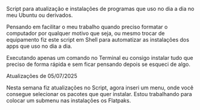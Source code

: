 Script para atualização e instalações de programas que uso no dia a dia no meu Ubuntu ou derivados.

Pensando em facilitar o meu trabalho quando preciso formatar o computador por qualquer motivo que seja, ou mesmo trocar de equipamento fiz este script em Shell para automatizar as instalações dos apps que uso no dia a dia.

Executando apenas um comando no Terminal eu consigo instalar tudo que preciso de forma rápida e sem ficar pensando depois se esqueci de algo.

Atualizações de 05/07/2025

Nesta semana fiz atualizações no Script, agora inseri um menu, onde você consegue selecionar os pacotes que quer instalar. Estou trabalhando para colocar um submenu nas instalações os Flatpaks.
